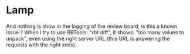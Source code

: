 Lamp
====

And nothing is show in the logging of the review board, is this a known issue ? When I try to use RBTools: "rbt diff", it shows: "too many values to unpack", even using the right server URL (this URL is answering the requests with the right xmls).
